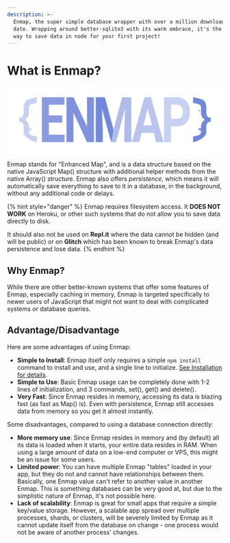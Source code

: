 ```yaml
---
description: >-
  Enmap, the super simple database wrapper with over a million downloads to
  date. Wrapping around better-sqlite3 with its warm embrace, it's the easiest
  way to save data in node for your first project!
---
```


# What is Enmap?

![](assets/enmap-logo.svg)

Enmap stands for "Enhanced Map", and is a data structure based on the native JavaScript Map() structure with additional helper methods from the native Array() structure. Enmap also offers _persistence_, which means it will automatically save everything to save to it in a database, in the background, without any additional code or delays.

{% hint style="danger" %}
Enmap requires filesystem access. It **DOES NOT WORK** on Heroku, or other such systems that do not allow you to save data directly to disk.&#x20;

It should also not be used on **Repl.it** where the data cannot be hidden (and will be public) or on **Glitch** which has been known to break Enmap's data persistence and lose data.
{% endhint %}

## Why Enmap?

While there are other better-known systems that offer some features of Enmap, especially caching in memory, Enmap is targeted specifically to newer users of JavaScript that might not want to deal with complicated systems or database queries.

## Advantage/Disadvantage

Here are some advantages of using Enmap:

* **Simple to Install**: Enmap itself only requires a simple `npm install` command to install and use, and a single line to initialize. [See Installation for details](install/).&#x20;
* **Simple to Use**: Basic Enmap usage can be completely done with 1-2 lines of initialization, and 3 commands, set(), get() and delete().
* **Very Fast**: Since Enmap resides in memory, accessing its data is blazing fast (as fast as Map() is). Even with persistence, Enmap still accesses data from memory so you get it almost instantly.&#x20;

Some disadvantages, compared to using a database connection directly:

* **More memory use**: Since Enmap resides in memory and (by default) all its data is loaded when it starts, your entire data resides in RAM. When using a large amount of data on a low-end computer or VPS, this might be an issue for some users.&#x20;
* **Limited power**: You can have multiple Enmap "tables" loaded in your app, but they do not and cannot have relationships between them. Basically, one Enmap value can't refer to another value in another Enmap. This is something databases can be very good at, but due to the simplistic nature of Enmap, it's not possible here.&#x20;
* **Lack of scalability**: Enmap is great for small apps that require a simple key/value storage. However, a scalable app spread over multiple processes, shards, or clusters, will be severely limited by Enmap as it cannot update itself from the database on change - one process would not be aware of another process' changes.
